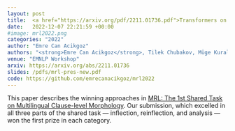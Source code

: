 ```yaml
---
layout: post
title:  <a href="https://arxiv.org/pdf/2211.01736.pdf">Transformers on Multilingual Clause-Level Morphology</a>
date:   2022-12-07 22:21:59 +00:00
#image: mrl2022.png
categories: "2022"
author: "Emre Can Acikgoz"
authors: "<strong>Emre Can Acikgoz</strong>, Tilek Chubakov, Müge Kural, Gözde Gül Şahin, Deniz Yuret"
venue: "EMNLP Workshop"
arxiv: https://arxiv.org/abs/2211.01736
slides: /pdfs/mrl-pres-new.pdf
code: https://github.com/emrecanacikgoz/mrl2022
---
```

This paper describes the winning approaches in [MRL: The 1st Shared Task on Multilingual Clause-level Morphology](https://sigtyp.github.io/st2022-mrl.html). Our submission, which excelled in all three parts of the shared task — inflection, reinflection, and analysis — won the first prize in each category.